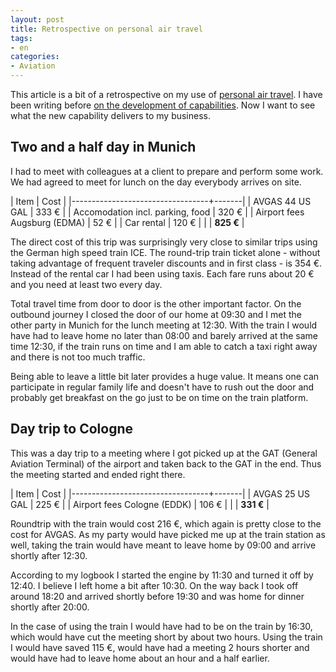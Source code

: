 ```yaml
---
layout: post
title: Retrospective on personal air travel
tags:
- en
categories:
- Aviation
---
```

This article is a bit of a retrospective on my use of [personal air travel](/airtravel). I have been writing before [on the development of capabilities](/2013/09/22/on-the-development-of-capabilities.html). Now I want to see what the new capability delivers to my business.

## Two and a half day in Munich
I had to meet with colleagues at a client to prepare and perform some work. We had agreed to meet for lunch on the day everybody arrives on site.

| Item 							   | Cost  |
|----------------------------------+-------|
| AVGAS 44 US GAL 				   | 333 € |
| Accomodation incl. parking, food | 320 € |
| Airport fees Augsburg (EDMA)     | 52 €  |
| Car rental                       | 120 € |
|								   | **825 €** |

The direct cost of this trip was surprisingly very close to similar trips using the German high speed train ICE. The round-trip train ticket alone - without taking advantage of frequent traveler discounts and in first class - is 354 €. Instead of the rental car I had been using taxis. Each fare runs about 20 € and you need at least two every day.

Total travel time from door to door is the other important factor. On the outbound journey I closed the door of our home at 09:30 and I met the other party in Munich for the lunch meeting at 12:30. With the train I would have had to leave home no later than 08:00 and barely arrived at the same time 12:30, if the train runs on time and I am able to catch a taxi right away and there is not too much traffic.

Being able to leave a little bit later provides a huge value. It means one can participate in regular family life and doesn't have to rush out the door and probably get breakfast on the go just to be on time on the train platform.

## Day trip to Cologne
This was a day trip to a meeting where I got picked up at the GAT (General Aviation Terminal) of the airport and taken back to the GAT in the end. Thus the meeting started and ended right there.

| Item 							   | Cost  |
|----------------------------------+-------|
| AVGAS 25 US GAL 				   | 225 € |
| Airport fees Cologne (EDDK)      | 106 € |
|								   | **331 €** |

Roundtrip with the train would cost 216 €, which again is pretty close to the cost for AVGAS. As my party would have picked me up at the train station as well, taking the train would have meant to leave home by 09:00 and arrive shortly after 12:30.

According to my logbook I started the engine by 11:30 and turned it off by 12:40. I believe I left home a bit after 10:30. On the way back I took off around 18:20 and arrived shortly before 19:30 and was home for dinner shortly after 20:00.

In the case of using the train I would have had to be on the train by 16:30, which would have cut the meeting short by about two hours. Using the train I would have saved 115 €, would have had a meeting 2 hours shorter and would have had to leave home about an hour and a half earlier.
